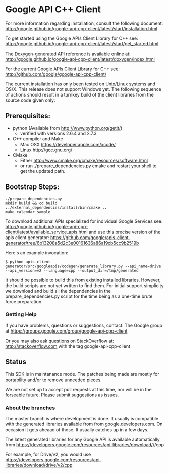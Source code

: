 # Google API C++ Client

For more information regarding installation, consult the following document:
  http://google.github.io/google-api-cpp-client/latest/start/installation.html

To get started using the Google APIs Client Library for C++ see:
  http://google.github.io/google-api-cpp-client/latest/start/get_started.html

The Doxygen-generated API reference is available online at:
  http://google.github.io/google-api-cpp-client/latest/doxygen/index.html

For the current Google APIs Client Library for C++ see:
  http://github.com/google/google-api-cpp-client/

The current installation has only been tested on Unix/Linux systems and OS/X.
This release does not support Windows yet. The following sequence of
actions should result in a turnkey build of the client libraries from
the source code given only:

## Prerequisites:
* python   (Available from http://www.python.org/getit/)
  - verified with versions 2.6.4 and 2.7.3
* C++ compiler and Make
  - Mac OSX https://developer.apple.com/xcode/
  - Linux   http://gcc.gnu.org/
* CMake
  - Either http://www.cmake.org/cmake/resources/software.html
  - or run ./prepare_dependencies.py cmake
    and restart your shell to get the updated path.

## Bootstrap Steps:
    ./prepare_dependencies.py
    mkdir build && cd build
    ../external_dependencies/install/bin/cmake ..
    make calendar_sample

To download additional APIs specialized for individual Google Services see:
http://google.github.io/google-api-cpp-client/latest/available_service_apis.html
and use this precise version of the apis client generator:
https://github.com/google/apis-client-generator/tree/6b13208a5d2c3e00161636a86a19cb5cc9b2519b

Here's an example invocation:

    $ python apis-client-generator/src/googleapis/codegen/generate_library.py --api_name=drive --api_version=v2 --language=cpp --output_dir=/tmp/generated

It should be possible to build this from existing installed libraries.
However, the build scripts are not yet written to find them. For initial
support simplicity we download and build all the dependencies in the
prepare_dependencies.py script for the time being as a one-time brute
force preparation.

### Getting Help

If you have problems, questions or suggestions, contact:
  The Google group at https://groups.google.com/group/google-api-cpp-client

Or you may also ask questions on StackOverflow at:
   http://stackoverflow.com with the tag google-api-cpp-client

## Status

  This SDK is in maintanance mode. The patches being made are mostly for
  portability and/or to remove unneeded pieces.

  We are not set up to accept pull requests at this time, nor will be in the
  forseable future. Please submit suggestions as issues.

### About the branches

  The master branch is where development is done. It usually is compatible with
  the generated libraries available from from google.developers.com. On occasion
  it gets aheaad of those. It usually catches up in a few days.

  The latest generated libraries for any Google API is available automatically
  from
  https://developers.google.com/resources/api-libraries/download/<API>/<VERSION>/cpp

  For example, for Drive/v2, you would use
  https://developers.google.com/resources/api-libraries/download/drive/v2/cpp
